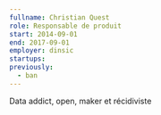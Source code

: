 ```yaml
---
fullname: Christian Quest
role: Responsable de produit
start: 2014-09-01
end: 2017-09-01
employer: dinsic
startups:
previously:
  - ban
---
```


Data addict, open, maker et récidiviste
